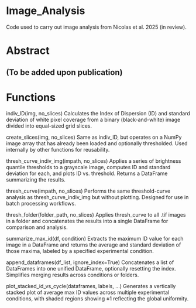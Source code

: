# Image_Analysis
 Code used to carry out image analysis from Nicolas et al. 2025 (in review).

# Abstract
(To be added upon publication)
----------------------------

# Functions
indiv_ID(img, no_slices)
Calculates the Index of Dispersion (ID) and standard deviation of white pixel coverage from a binary (black-and-white) image divided into equal-sized grid slices. 

create_slices(img, no_slices)
Same as indiv_ID, but operates on a NumPy image array that has already been loaded and optionally thresholded. Used internally by other functions for reusability.

thresh_curve_indiv_img(impath, no_slices)
Applies a series of brightness quantile thresholds to a grayscale image, computes ID and standard deviation for each, and plots ID vs. threshold. Returns a DataFrame summarizing the results.

thresh_curve(impath, no_slices)
Performs the same threshold-curve analysis as thresh_curve_indiv_img but without plotting. Designed for use in batch processing workflows.

thresh_folder(folder_path, no_slices)
Applies thresh_curve to all .tif images in a folder and concatenates the results into a single DataFrame for comparison and analysis.

summarize_max_id(df, condition)
Extracts the maximum ID value for each image in a DataFrame and returns the average and standard deviation of those maxima, labeled by a specified experimental condition.

append_dataframes(df_list, ignore_index=True)
Concatenates a list of DataFrames into one unified DataFrame, optionally resetting the index. Simplifies merging results across conditions or folders.

plot_stacked_id_vs_cycle(dataframes, labels, ...)
Generates a vertically stacked plot of average max ID values across multiple experimental conditions, with shaded regions showing ±1 reflecting the global uniformity. 
